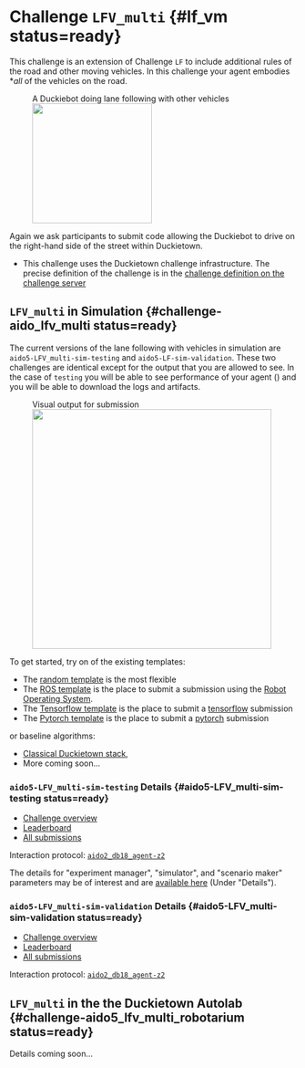 # Challenge `LFV_multi` {#lf_vm status=ready}

This challenge is an extension of Challenge `LF` to include additional rules of the road and other moving vehicles. In this challenge your agent embodies **all* of the vehicles on the road. 



<figure figure-id="fig:lane-following-vehicles">
    <figcaption>A Duckiebot doing lane following with other vehicles</figcaption>
    <img style='width:15em' src="lane_following_v.jpg"/>
</figure>


Again we ask participants to submit code allowing the Duckiebot to drive on the right-hand side of the street within Duckietown. 

* This challenge uses the Duckietown challenge infrastructure. The precise definition of the challenge is in the [challenge definition on the challenge server](https://challenges.duckietown.org/v4/humans/challenges/aido5-LFV_multi-sim-validation)


## `LFV_multi` in Simulation {#challenge-aido_lfv_multi status=ready}

The current versions of the lane following with vehicles in simulation are `aido5-LFV_multi-sim-testing` and `aido5-LF-sim-validation`. These two challenges are identical except for the output that you are allowed to see. In the case of `testing` you will be able to see performance of your agent ([](#fig:submission-output-lfv_multi))  and you will be able to download the logs and artifacts. 

<figure figure-id="fig:submission-output-lfv_multi">
    <figcaption>Visual output for submission</figcaption>
    <img style='width:30em' src="submission-output-lfv.png"/>
</figure>

To get started, try on of the existing templates:

* The [random template](#minimal-template) is the most flexible
* The [ROS template](#ros-template) is the place to submit a submission using the [Robot Operating System](http://www.ros.org/). 
* The [Tensorflow template](#tensorflow-template) is the place to submit a [tensorflow](https://www.tensorflow.org/) submission
* The [Pytorch template](#pytorch-template) is the place to submit a [pytorch](https://pytorch.org/) submission


or baseline algorithms:

 - [Classical Duckietown stack](#ros-baseline),
 - More coming soon...


### `aido5-LFV_multi-sim-testing` Details {#aido5-LFV_multi-sim-testing status=ready}

 - [Challenge overview](https://challenges.duckietown.org/v4/humans/challenges/aido5-LFV_multi-sim-validation)
 - [Leaderboard](https://challenges.duckietown.org/v4/humans/challenges/aido5-LFV_multi-sim-validation/leaderboard)
 - [All submissions](https://challenges.duckietown.org/v4/humans/challenges/aido5-LFV_multi-sim-testing/submissions)


Interaction protocol: [`aido2_db18_agent-z2`](#aido2_db18_agent-z2)

The details for "experiment manager", "simulator", and "scenario maker" parameters may be of interest and are [available here](https://challenges.duckietown.org/v4/humans/challenges/aido5-LFV_multi-sim-testing) (Under "Details").

### `aido5-LFV_multi-sim-validation` Details {#aido5-LFV_multi-sim-validation status=ready}

 - [Challenge overview](https://challenges.duckietown.org/v4/humans/challenges/aido5-LFV_multi-sim-validation)
 - [Leaderboard](https://challenges.duckietown.org/v4/humans/challenges/aido5-LFV_multi-sim-validation/leaderboard)
 - [All submissions](https://challenges.duckietown.org/v4/humans/challenges/aido5-LFV_multi-sim-validation/submissions)


Interaction protocol: [`aido2_db18_agent-z2`](#aido2_db18_agent-z2)


## `LFV_multi` in the the Duckietown Autolab {#challenge-aido5_lfv_multi_robotarium status=ready}

Details coming soon...




 



 
